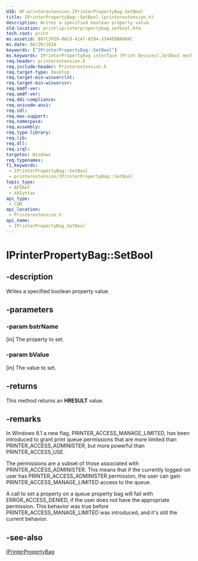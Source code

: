 ```yaml
---
UID: NF:printerextension.IPrinterPropertyBag.SetBool
title: IPrinterPropertyBag::SetBool (printerextension.h)
description: Writes a specified boolean property value.
old-location: print\iprinterpropertybag_setbool.htm
tech.root: print
ms.assetid: B97C3FE9-0AC8-4147-A394-3344EBBA0B4C
ms.date: 04/20/2018
keywords: ["IPrinterPropertyBag::SetBool"]
ms.keywords: IPrinterPropertyBag interface [Print Devices],SetBool method, IPrinterPropertyBag.SetBool, IPrinterPropertyBag::SetBool, SetBool, SetBool method [Print Devices], SetBool method [Print Devices],IPrinterPropertyBag interface, print.iprinterpropertybag_setbool, printerextension/IPrinterPropertyBag::SetBool
req.header: printerextension.h
req.include-header: Printerextension.h
req.target-type: Desktop
req.target-min-winverclnt: 
req.target-min-winversvr: 
req.kmdf-ver: 
req.umdf-ver: 
req.ddi-compliance: 
req.unicode-ansi: 
req.idl: 
req.max-support: 
req.namespace: 
req.assembly: 
req.type-library: 
req.lib: 
req.dll: 
req.irql: 
targetos: Windows
req.typenames: 
f1_keywords:
 - IPrinterPropertyBag::SetBool
 - printerextension/IPrinterPropertyBag::SetBool
topic_type:
 - APIRef
 - kbSyntax
api_type:
 - COM
api_location:
 - Printerextension.h
api_name:
 - IPrinterPropertyBag.SetBool
---
```


# IPrinterPropertyBag::SetBool


## -description

Writes a specified boolean property value.

## -parameters

### -param bstrName 

[in]
The property to set.

### -param bValue 

[in]
The value to set.

## -returns

This method returns an <b>HRESULT</b> value.

## -remarks

In Windows 8.1 a new flag, PRINTER_ACCESS_MANAGE_LIMITED, has been introduced to grant print queue permissions that are more limited than PRINTER_ACCESS_ADMINISTER, but more powerful than 
PRINTER_ACCESS_USE.

The permissions are a subset of those associated with PRINTER_ACCESS_ADMINISTER. This means that if the currently logged-on user has PRINTER_ACCESS_ADMINISTER permission, the user can gain 
PRINTER_ACCESS_MANAGE_LIMITED access to the queue.

A call to set a property on a queue property bag will fail with ERROR_ACCESS_DENIED, if the user does not have the appropriate permission. This behavior was true before PRINTER_ACCESS_MANAGE_LIMITED was introduced, and it's still the current behavior.

## -see-also

<a href="https://docs.microsoft.com/windows-hardware/drivers/ddi/printerextension/nn-printerextension-iprinterpropertybag">IPrinterPropertyBag</a>

